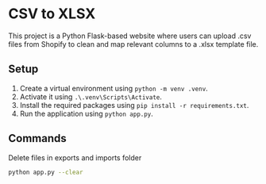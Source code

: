 # CSV to XLSX

This project is a Python Flask-based website where users can upload .csv files from Shopify to clean and map relevant columns to a .xlsx template file.

## Setup
1. Create a virtual environment using `python -m venv .venv`.
2. Activate it using `.\.venv\Scripts\Activate`.
3. Install the required packages using `pip install -r requirements.txt`.
4. Run the application using `python app.py`.

## Commands
Delete files in exports and imports folder
```sh
python app.py --clear
```
